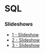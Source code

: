 # SQL


### Slideshows

* [1 - Slideshow](https://docs.google.com/presentation/d/1I23OSZhnHQ3HqxtF_CQwHao-of8JNN4xvrabRpXwxNA/edit?usp=sharing)
* [2 - Slideshow](https://docs.google.com/presentation/d/1oxzeWN6YPC01Ylt8avZ78tEdXnbVRfmidvu8fWp0xJw/edit?usp=sharing)
* [3 - Slideshow](https://docs.google.com/presentation/d/1I4a3pxfj10njDK6DdJn5NnIetR0xHIWSWP_s00pqLs0/edit?usp=sharing)
